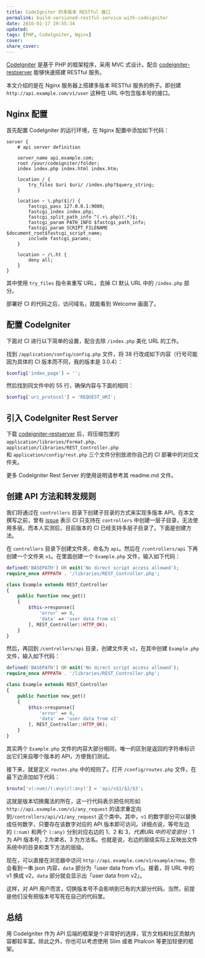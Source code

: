 ```yaml
---
title: CodeIgniter 的多版本 RESTful 接口
permalink: build-versioned-restful-service-with-codeigniter
date: 2016-01-17 19:55:34
updated:
tags: [PHP, CodeIgniter, Nginx]
cover:
share_cover:
---
```


[CodeIgniter](https://www.codeigniter.com/) 是基于 PHP 的框架程序，采用 MVC 式设计。配合 [codeigniter-restserver](https://github.com/chriskacerguis/codeigniter-restserver) 能够快速搭建 RESTful 服务。

本文介绍的是在 Nginx 服务器上搭建多版本 RESTful 服务的例子。即创建 `http://api.example.com/v1/user` 这种在 URL 中包含版本号的接口。

## Nginx 配置

首先配置 CodeIgniter 的运行环境，在 Nginx 配置中添加如下代码：

```nginx
server {
    # api server definition

    server_name api.example.com;
    root /your/codeigniter/folder;
    index index.php index.html index.htm;

    location / {
        try_files $uri $uri/ /index.php?$query_string;
    }

    location ~ \.php($|/) {
        fastcgi_pass 127.0.0.1:9000;
        fastcgi_index index.php;
        fastcgi_split_path_info ^(.+\.php)(.*)$;
        fastcgi_param PATH_INFO $fastcgi_path_info;
        fastcgi_param SCRIPT_FILENAME $document_root$fastcgi_script_name;
        include fastcgi_params;
    }

    location ~ /\.ht {
        deny all;
    }
}
```

其中使用 `try_files` 指令来重写 URL，去掉 CI 默认 URL 中的 `/index.php` 部分。

部署好 CI 的代码之后，访问域名，就能看到 Welcome 画面了。

## 配置 CodeIgniter

下面对 CI 进行以下简单的设置，配合去除 `/index.php` 美化 URL 的工作。

找到 `/application/config/config.php` 文件，将 38 行改成如下内容（行号可能因为具体的 CI 版本而不同，我的版本是 3.0.4）：

```php
$config['index_page'] = '';
```

然后找到同文件中的 55 行，确保内容与下面的相同：

```php
$config['uri_protocol']	= 'REQUEST_URI';
```

## 引入 CodeIgniter Rest Server

下载 [codeigniter-restserver](https://github.com/chriskacerguis/codeigniter-restserver) 后，将压缩包里的`application/libraries/Format.php`、`application/libraries/REST_Controller.php`和 `application/config/rest.php` 三个文件分别放进你自己的 CI 部署中的对应文件夹。

更多 CodeIgniter Rest Server 的使用说明请参考其 readme.md 文件。

## 创建 API 方法和转发规则

我们将通过在 `controllers` 目录下创建子目录的方式来实现多版本 API。在本文撰写之前，曾有 [issue](https://github.com/chriskacerguis/codeigniter-restserver/issues/272#issuecomment-33138531) 表示 CI 只支持在 `controllers` 中创建一层子目录，无法使用多层。而本人实测后，目前版本的 CI 已经支持多层子目录了。下面是创建方法。

在 `controllers` 目录下创建文件夹，命名为 `api`。然后在 `/controllers/api` 下再创建一个文件夹 `v1`。在里面创建一个 `Example.php` 文件，输入如下代码：

```php
defined('BASEPATH') OR exit('No direct script access allowed');
require_once APPPATH . '/libraries/REST_Controller.php';

class Example extends REST_Controller
{
    public function new_get()
    {
        $this->response([
            'error' => 0,
            'data' => 'user data from v1'
        ], REST_Controller::HTTP_OK);
    }
}
```

然后，再回到 `/controllers/api` 目录，创建文件夹 `v2`，在其中创建 `Example.php`文件，输入如下代码：

```php
defined('BASEPATH') OR exit('No direct script access allowed');
require_once APPPATH . '/libraries/REST_Controller.php';

class Example extends REST_Controller
{
    public function new_get()
    {
        $this->response([
            'error' => 0,
            'data' => 'user data from v2'
        ], REST_Controller::HTTP_OK);
    }
}
```

其实两个 `Example.php` 文件的内容大部分相同，唯一的区别是返回的字符串标识出它们来自哪个版本的 API，方便我们测试。

接下来，就是定义 `routes.php` 中的规则了。打开 `/config/routes.php` 文件，在最下边添加如下代码：

```php
$route['v(:num)/(:any)/(:any)'] = 'api/v$1/$2/$3';
```

这就是版本切换魔法的所在，这一行代码表示把任何形如 `http://api.example.com/v1/any_request` 的请求重定向到`/controllers/api/v1/any_request` 这个类中。其中，`v1` 的数字部分可以替换成任何数字，只要存在该数字对应的 API 版本即可访问。详细点说，等号左边的 `(:num)` 和两个 `(:any)` 分别对应右边的 $1、$2 和 $3，代表 URL 中的可变部分：$1 为 API 版本号，$2 为类名，$3 为方法名。也就是说，右边的层级实际上反映出文件系统中的目录和类下方法的层级。

现在，可以直接在浏览器中访问 `http://api.example.com/v1/example/new`，你会看到一串 json 内容，`data` 部分为「user data from v1」。接着，将 URL 中的 v1 换成 v2，`data` 部分就会显示出「user data from v2」。

这样，对 API 用户而言，切换版本号不会影响到已有的大部分代码。当然，前提是他们没有把版本号写死在自己的代码里。

## 总结

用 CodeIgniter 作为 API 后端的框架是个非常好的选择，官方文档和社区贡献内容都较丰富。除此之外，你也可以考虑使用 Slim 或者 Phalcon 等更加轻便的框架。